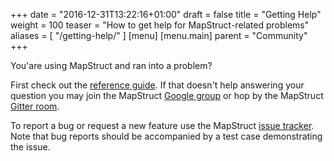 +++
date = "2016-12-31T13:22:16+01:00"
draft = false
title = "Getting Help"
weight = 100
teaser = "How to get help for MapStruct-related problems"
aliases = [
    "/getting-help/"
]
[menu]
[menu.main]
parent = "Community"
+++

You'are using MapStruct and ran into a problem?

First check out the [reference guide](/documentation). If that doesn't help answering your question you may join the MapStruct [Google group](https://groups.google.com/forum/?fromgroups#!forum/mapstruct-users) or hop by the MapStruct [Gitter room](https://gitter.im/mapstruct/mapstruct-users).

To report a bug or request a new feature use the MapStruct [issue tracker](https://github.com/mapstruct/mapstruct/issues). Note that bug reports should be accompanied by a test case demonstrating the issue.
